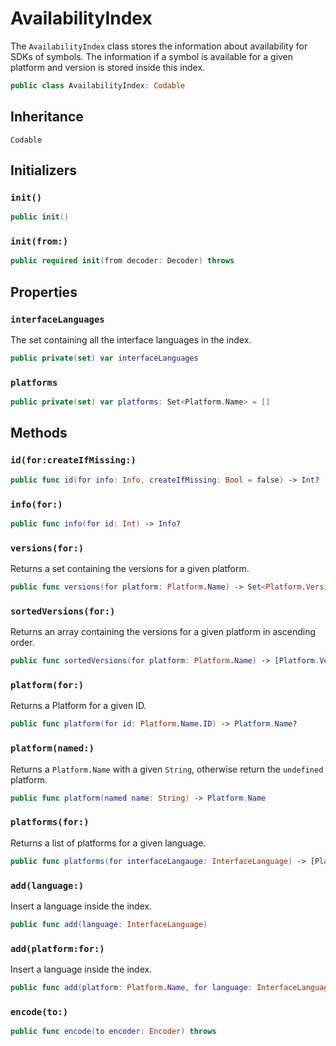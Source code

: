 # AvailabilityIndex

The `AvailabilityIndex` class stores the information about availability for SDKs of symbols.
The information if a symbol is available for a given platform and version is stored inside this index.

``` swift
public class AvailabilityIndex: Codable 
```

## Inheritance

`Codable`

## Initializers

### `init()`

``` swift
public init() 
```

### `init(from:)`

``` swift
public required init(from decoder: Decoder) throws 
```

## Properties

### `interfaceLanguages`

The set containing all the interface languages in the index.

``` swift
public private(set) var interfaceLanguages 
```

### `platforms`

``` swift
public private(set) var platforms: Set<Platform.Name> = []
```

## Methods

### `id(for:createIfMissing:)`

``` swift
public func id(for info: Info, createIfMissing: Bool = false) -> Int? 
```

### `info(for:)`

``` swift
public func info(for id: Int) -> Info? 
```

### `versions(for:)`

Returns a set containing the versions for a given platform.

``` swift
public func versions(for platform: Platform.Name) -> Set<Platform.Version>? 
```

### `sortedVersions(for:)`

Returns an array containing the versions for a given platform in ascending order.

``` swift
public func sortedVersions(for platform: Platform.Name) -> [Platform.Version]? 
```

### `platform(for:)`

Returns a Platform for a given ID.

``` swift
public func platform(for id: Platform.Name.ID) -> Platform.Name? 
```

### `platform(named:)`

Returns a `Platform.Name` with a given `String`, otherwise return the `undefined` platform.

``` swift
public func platform(named name: String) -> Platform.Name 
```

> 

### `platforms(for:)`

Returns a list of platforms for a given language.

``` swift
public func platforms(for interfaceLangauge: InterfaceLanguage) -> [Platform.Name]? 
```

### `add(language:)`

Insert a language inside the index.

``` swift
public func add(language: InterfaceLanguage) 
```

### `add(platform:for:)`

Insert a language inside the index.

``` swift
public func add(platform: Platform.Name, for language: InterfaceLanguage) 
```

### `encode(to:)`

``` swift
public func encode(to encoder: Encoder) throws 
```
